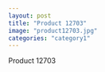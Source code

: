 ```yaml
---
layout: post
title: "Product 12703"
image: "product12703.jpg"
categories: "category1"
---
```

Product 12703
